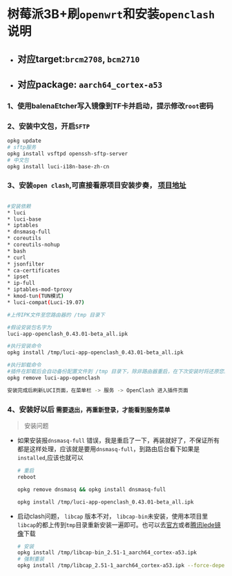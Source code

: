 # 树莓派3B+刷`openwrt`和安装`openclash`说明

* ## 对应target:`brcm2708`, `bcm2710`
* ## 对应package: `aarch64_cortex-a53`

### 1、使用balenaEtcher写入镜像到TF卡并启动，提示修改`root`密码

### 2、安装中文包，开启`SFTP`
```bash
opkg update
# sftp服务
opkg install vsftpd openssh-sftp-server
# 中文包
opkg install luci-i18n-base-zh-cn
```
### 3、安装`open clash`,可直接看原项目安装步奏， [项目地址](https://github.com/vernesong/OpenClash)
```bash

#安装依赖
* luci
* luci-base
* iptables
* dnsmasq-full
* coreutils
* coreutils-nohup
* bash
* curl
* jsonfilter
* ca-certificates
* ipset
* ip-full
* iptables-mod-tproxy
* kmod-tun(TUN模式)
* luci-compat(Luci-19.07)

#上传IPK文件至您路由器的 /tmp 目录下

#假设安装包名字为
luci-app-openclash_0.43.01-beta_all.ipk

#执行安装命令
opkg install /tmp/luci-app-openclash_0.43.01-beta_all.ipk

#执行卸载命令
#插件在卸载后会自动备份配置文件到 /tmp 目录下，除非路由器重启，在下次安装时将还原您的配置文件
opkg remove luci-app-openclash

安装完成后刷新LUCI页面，在菜单栏 -> 服务 -> OpenClash 进入插件页面

```
### 4、安装好以后 `需要退出，再重新登录，才能看到服务菜单`

> 安装问题
* 如果安装报`dnsmasq-full` 错误，我是重启了一下，再装就好了，不保证所有都是这样处理，应该就是要用`dnsmasq-full`，到路由后台看下如果是`installed`,应该也就可以
  ```bash
  # 重启
  reboot

  opkg remove dnsmasq && opkg install dnsmasq-full

  opkg install /tmp/luci-app-openclash_0.43.01-beta_all.ipk
  ```

* 启动clash问题， `libcap` 版本不对， `libcap-bin`未安装，使用本项目里`libcap`的都上传到`tmp`目录重新安装一遍即可。也可以去[官方](https://downloads.openwrt.org/snapshots/packages/aarch64_cortex-a53/base/)或者[腾讯lede镜像](https://mirrors.cloud.tencent.com/lede/snapshots/packages/aarch64_cortex-a53/base/)下载
  ```bash
  # 安装
  opkg install /tmp/libcap-bin_2.51-1_aarch64_cortex-a53.ipk
  # 强制重装
  opkg install /tmp/libcap_2.51-1_aarch64_cortex-a53.ipk --force-depends --force-overwrite
  ```

